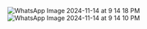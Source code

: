 ![WhatsApp Image 2024-11-14 at 9 14 18 PM](https://github.com/user-attachments/assets/c1cde8a3-2f33-41cc-984e-11a782f680d7)
![WhatsApp Image 2024-11-14 at 9 14 10 PM](https://github.com/user-attachments/assets/90823beb-9fc0-404c-8840-6d92eac8dc8a)

